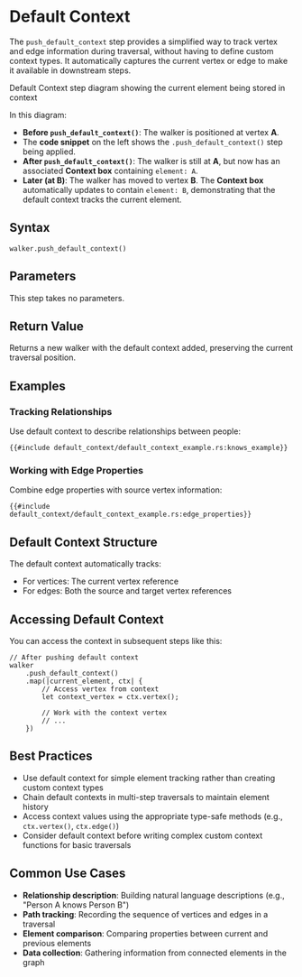 # Default Context

The `push_default_context` step provides a simplified way to track vertex and edge information during traversal, without
having to define custom context types. It automatically captures the current vertex or edge to make it available in
downstream steps.

<object type="image/svg+xml" data="default_context/image.svg" title="Push Default Context Step Diagram">
Default Context step diagram showing the current element being stored in context
</object>

In this diagram:

- **Before `push_default_context()`**: The walker is positioned at vertex **A**.
- The **code snippet** on the left shows the `.push_default_context()` step being applied.
- **After `push_default_context()`**: The walker is still at **A**, but now has an associated **Context box** containing `element: A`.
- **Later (at B)**: The walker has moved to vertex **B**. The **Context box** automatically updates to contain `element: B`, demonstrating that the default context tracks the current element.

## Syntax

```rust,noplayground
walker.push_default_context()
```

## Parameters

This step takes no parameters.

## Return Value

Returns a new walker with the default context added, preserving the current traversal position.

## Examples

### Tracking Relationships

Use default context to describe relationships between people:

```rust,noplayground
{{#include default_context/default_context_example.rs:knows_example}}
```

### Working with Edge Properties

Combine edge properties with source vertex information:

```rust,noplayground
{{#include default_context/default_context_example.rs:edge_properties}}
```

## Default Context Structure

The default context automatically tracks:

- For vertices: The current vertex reference
- For edges: Both the source and target vertex references

## Accessing Default Context

You can access the context in subsequent steps like this:

```rust,noplayground
// After pushing default context
walker
    .push_default_context()
    .map(|current_element, ctx| {
        // Access vertex from context
        let context_vertex = ctx.vertex();
        
        // Work with the context vertex
        // ...
    })
```

## Best Practices

- Use default context for simple element tracking rather than creating custom context types
- Chain default contexts in multi-step traversals to maintain element history
- Access context values using the appropriate type-safe methods (e.g., `ctx.vertex()`, `ctx.edge()`)
- Consider default context before writing complex custom context functions for basic traversals

## Common Use Cases

- **Relationship description**: Building natural language descriptions (e.g., "Person A knows Person B")
- **Path tracking**: Recording the sequence of vertices and edges in a traversal
- **Element comparison**: Comparing properties between current and previous elements
- **Data collection**: Gathering information from connected elements in the graph
